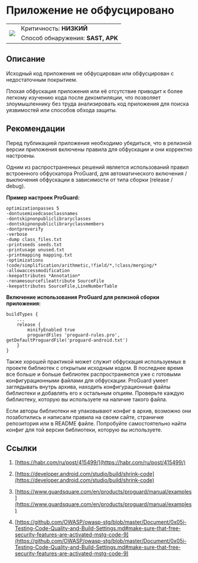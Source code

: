 # Приложение не обфусцировано

<table class='noborder'>
    <colgroup>
      <col/>
      <col/>
    </colgroup>
    <tbody>
      <tr>
        <td rowspan="2"><img src="../../../img/defekt_nizkij.png"/></td>
        <td>Критичность:<strong> НИЗКИЙ</strong></td>
      </tr>
      <tr>
        <td>Способ обнаружения:<strong> SAST, APK</strong></td>
      </tr>
    </tbody>
</table>

## Описание

Исходный код приложения не обфусцирован или обфусцирован с недостаточным покрытием.

Плохая обфускация приложения или её отсутствие приводит к более легкому изучению кода после декомпиляции, что позволяет злоумышленнику без труда анализировать код приложения для поиска уязвимостей или способов обхода защиты.

## Рекомендации

Перед публикацией приложения необходимо убедиться, что в релизной версии приложения включены правила для обфускации и они корректно настроены.

Одним из распространенных решений является использований правил встроенного обфускатора ProGuard, для автоматического включения / выключения обфускации в зависимости от типа сборки (release / debug).

**Пример настроек ProGuard:**

    optimizationpasses 5
    -dontusemixedcaseclassnames
    -dontskipnonpubliclibraryclasses
    -dontskipnonpubliclibraryclassmembers
    -dontpreverify
    -verbose
    -dump class_files.txt
    -printseeds seeds.txt
    -printusage unused.txt
    -printmapping mapping.txt
    -optimizations !code/simplification/arithmetic,!field/*,!class/merging/*
    -allowaccessmodification
    -keepattributes *Annotation*
    -renamesourcefileattribute SourceFile
    -keepattributes SourceFile,LineNumberTable

**Включение использования ProGuard для релизной сборки приложения:**

    buildTypes {
        ...
        release {
            minifyEnabled true
            proguardFiles 'proguard-rules.pro', getDefaultProguardFile('proguard-android.txt')
        }
    }

Также хорошей практикой может служит обфускация используемых в проекте библиотек с открытым исходным кодом. В последнее время все больше и больше библиотек распространяются уже с готовыми конфигурационными файлами для обфускации. ProGuard умеет заглядывать внутрь архива, находить конфигурационные файлы библиотеки и добавлять его к остальным опциям. Проверьте каждую библиотеку, которую вы используете на наличие такого файла.

Если авторы библиотеки не упаковывают конфиг в архив, возможно они позаботились и написали правила на своем сайте, страничке репозитория или в README файле. Попробуйте самостоятельно найти конфиг для той версии библиотеки, которую вы используете.

## Ссылки

1. [https://habr.com/ru/post/415499/](https://habr.com/ru/post/415499/)

2. [https://developer.android.com/studio/build/shrink-code](https://developer.android.com/studio/build/shrink-code)

3. [https://www.guardsquare.com/en/products/proguard/manual/examples](https://www.guardsquare.com/en/products/proguard/manual/examples)

4.  [https://github.com/OWASP/owasp-stg/blob/master/Document/0x05i-Testing-Code-Quality-and-Build-Settings.md#make-sure-that-free-security-features-are-activated-mstg-code-9](https://github.com/OWASP/owasp-stg/blob/master/Document/0x05i-Testing-Code-Quality-and-Build-Settings.md#make-sure-that-free-security-features-are-activated-mstg-code-9)